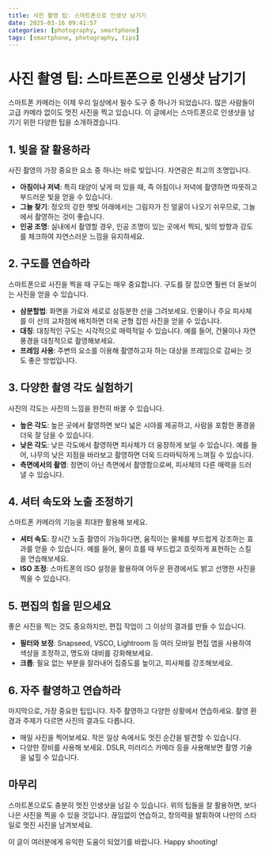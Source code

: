 ```yaml
---
title: 사진 촬영 팁: 스마트폰으로 인생샷 남기기
date: 2025-03-16 09:41:57
categories: [photography, smartphone]
tags: [smartphone, photography, tips]
---
```


# 사진 촬영 팁: 스마트폰으로 인생샷 남기기

스마트폰 카메라는 이제 우리 일상에서 필수 도구 중 하나가 되었습니다. 많은 사람들이 고급 카메라 없이도 멋진 사진을 찍고 있습니다. 이 글에서는 스마트폰으로 인생샷을 남기기 위한 다양한 팁을 소개하겠습니다. 

## 1. 빛을 잘 활용하라

사진 촬영의 가장 중요한 요소 중 하나는 바로 빛입니다. 자연광은 최고의 조명입니다. 

- **아침이나 저녁**: 특히 태양이 낮게 떠 있을 때, 즉 아침이나 저녁에 촬영하면 따뜻하고 부드러운 빛을 얻을 수 있습니다.
- **그늘 찾기**: 정오의 강한 햇빛 아래에서는 그림자가 진 얼굴이 나오기 쉬우므로, 그늘에서 촬영하는 것이 좋습니다. 
- **인공 조명**: 실내에서 촬영할 경우, 인공 조명이 있는 곳에서 찍되, 빛의 방향과 강도를 체크하여 자연스러운 느낌을 유지하세요.  

## 2. 구도를 연습하라

스마트폰으로 사진을 찍을 때 구도는 매우 중요합니다. 구도를 잘 잡으면 훨씬 더 돋보이는 사진을 얻을 수 있습니다. 

- **삼분할법**: 화면을 가로와 세로로 삼등분한 선을 그려보세요. 인물이나 주요 피사체를 이 선의 교차점에 배치하면 더욱 균형 잡힌 사진을 얻을 수 있습니다.
- **대칭**: 대칭적인 구도는 시각적으로 매력적일 수 있습니다. 예를 들어, 건물이나 자연 풍경을 대칭적으로 촬영해보세요.
- **프레임 사용**: 주변의 요소를 이용해 촬영하고자 하는 대상을 프레임으로 감싸는 것도 좋은 방법입니다. 

## 3. 다양한 촬영 각도 실험하기

사진의 각도는 사진의 느낌을 완전히 바꿀 수 있습니다. 

- **높은 각도**: 높은 곳에서 촬영하면 보다 넓은 시야를 제공하고, 사람을 포함한 풍경을 더욱 잘 담을 수 있습니다.
- **낮은 각도**: 낮은 각도에서 촬영하면 피사체가 더 웅장하게 보일 수 있습니다. 예를 들어, 나무의 낮은 지점을 바라보고 촬영하면 더욱 드라마틱하게 느껴질 수 있습니다.
- **측면에서의 촬영**: 정면이 아닌 측면에서 촬영함으로써, 피사체의 다른 매력을 드러낼 수 있습니다.

## 4. 셔터 속도와 노출 조정하기

스마트폰 카메라의 기능을 최대한 활용해 보세요. 

- **셔터 속도**: 장시간 노출 촬영이 가능하다면, 움직이는 물체를 부드럽게 강조하는 효과를 얻을 수 있습니다. 예를 들어, 물이 흐를 때 부드럽고 흐릿하게 표현하는 스킬을 연습해보세요.
- **ISO 조정**: 스마트폰의 ISO 설정을 활용하여 어두운 환경에서도 밝고 선명한 사진을 찍을 수 있습니다. 

## 5. 편집의 힘을 믿으세요

좋은 사진을 찍는 것도 중요하지만, 편집 작업이 그 이상의 결과를 만들 수 있습니다. 

- **필터와 보정**: Snapseed, VSCO, Lightroom 등 여러 모바일 편집 앱을 사용하여 색상을 조정하고, 명도와 대비를 강화해보세요.
- **크롭**: 필요 없는 부분을 잘라내어 집중도를 높이고, 피사체를 강조해보세요. 

## 6. 자주 촬영하고 연습하라

마지막으로, 가장 중요한 팁입니다. 자주 촬영하고 다양한 상황에서 연습하세요. 촬영 환경과 주제가 다르면 사진의 결과도 다릅니다. 

- 매일 사진을 찍어보세요. 작은 일상 속에서도 멋진 순간을 발견할 수 있습니다.
- 다양한 장비를 사용해 보세요. DSLR, 미러리스 카메라 등을 사용해보면 촬영 기술을 넓힐 수 있습니다.

## 마무리

스마트폰으로도 충분히 멋진 인생샷을 남길 수 있습니다. 위의 팁들을 잘 활용하면, 보다 나은 사진을 찍을 수 있을 것입니다. 끊임없이 연습하고, 창의력을 발휘하여 나만의 스타일로 멋진 사진을 남겨보세요.

이 글이 여러분에게 유익한 도움이 되었기를 바랍니다. Happy shooting!